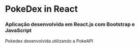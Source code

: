 # PokeDex in React 

### Aplicação desenvolvida em React.js com Bootstrap e JavaScript

Pokedex desenvolvida utilizando a PokeAPI
